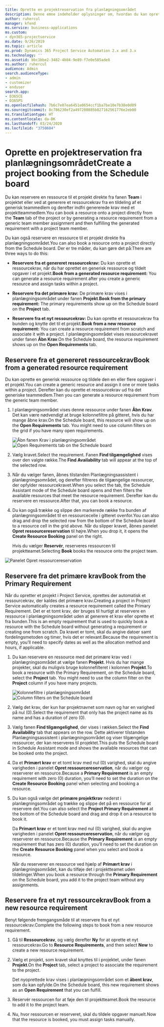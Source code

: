 ```yaml
---
title: Oprette en projektreservation fra planlægningsområdet
description: Denne emne indeholder oplysninger om, hvordan du kan oprette en projektreservation fra planlægningsområdet.
author: ruhercul
manager: kfend
ms.service: business-applications
ms.custom:
- dyn365-projectservice
ms.date: 9/26/2019
ms.topic: article
ms.prod: Dynamics 365 Project Service Automation 2.x and 3.x
ms.technology: ''
ms.assetid: bbc1bbe2-3482-4b84-9e89-f7e0e585ade8
ms.author: ruhercul
audience: Admin
search.audienceType:
- admin
- customizer
- enduser
search.app:
- D365CE
- D365PS
ms.openlocfilehash: 7b6c7e07ea6451e0654ccf1ba7be10e7b38e0d09
ms.sourcegitcommit: 8c786230ef2a497280885b827162561776e2eb00
ms.translationtype: HT
ms.contentlocale: da-DK
ms.lasthandoff: 03/24/2020
ms.locfileid: "3750604"
---
```

# <a name="create-a-project-booking-from-the-schedule-board"></a><span data-ttu-id="9ec85-103">Oprette en projektreservation fra planlægningsområdet</span><span class="sxs-lookup"><span data-stu-id="9ec85-103">Create a project booking from the Schedule board</span></span>

<span data-ttu-id="9ec85-104">Du kan reservere en ressource til et projekt direkte fra fanen **Team** i projektet eller ved at generere et ressourcekrav fra en tildeling af et generisk teammedlem og derefter indfri genererede krav med et projektteammedlem.</span><span class="sxs-lookup"><span data-stu-id="9ec85-104">You can book a resource onto a project directly from the **Team** tab of the project or by generating a resource requirement from a generic team member assignment and then fulfilling the generated requirement with a project team member.</span></span>

<span data-ttu-id="9ec85-105">Du kan også reservere en ressource til et projekt direkte fra planlægningsområdet.</span><span class="sxs-lookup"><span data-stu-id="9ec85-105">You can also book a resource onto a project directly from the Schedule board.</span></span> <span data-ttu-id="9ec85-106">Der er tre måder, du kan gøre det på:</span><span class="sxs-lookup"><span data-stu-id="9ec85-106">There are three ways to do this:</span></span>

- <span data-ttu-id="9ec85-107">**Reservere fra et genereret ressourcekrav:** Du kan oprette et ressourcekrav, når du har oprettet en generisk ressource og tildelt opgaver i et projekt.</span><span class="sxs-lookup"><span data-stu-id="9ec85-107">**Book from a generated resource requirement:** You can generate a resource requirement after you create a generic resource and assign tasks within a project.</span></span>

- <span data-ttu-id="9ec85-108">**Reservere fra det primære krav:** De primære krav vises i planlægningsområdet under fanen **Projekt**.</span><span class="sxs-lookup"><span data-stu-id="9ec85-108">**Book from the primary requirement:** The primary requirements show up on the Schedule board on the **Project** tab.</span></span> 

- <span data-ttu-id="9ec85-109">**Reservere fra et nyt ressourcekrav:** Du kan oprette et ressourcekrav fra bunden og knytte det til et projekt.</span><span class="sxs-lookup"><span data-stu-id="9ec85-109">**Book from a new resource requirement:** You can create a resource requirement from scratch and associate it with a project.</span></span> <span data-ttu-id="9ec85-110">I planlægningsområdet vises ressourcekravet under fanen **Åbn Krav**.</span><span class="sxs-lookup"><span data-stu-id="9ec85-110">On the Schedule board, the resource requirement shows up on the **Open Requirements** tab.</span></span>

## <a name="book-from-a-generated-resource-requirement"></a><span data-ttu-id="9ec85-111">Reservere fra et genereret ressourcekrav</span><span class="sxs-lookup"><span data-stu-id="9ec85-111">Book from a generated resource requirement</span></span>

<span data-ttu-id="9ec85-112">Du kan oprette en generisk ressource og tildele den en eller flere opgaver i et projekt.</span><span class="sxs-lookup"><span data-stu-id="9ec85-112">You can create a generic resource and assign it one or more tasks within a project.</span></span> <span data-ttu-id="9ec85-113">Derefter kan du oprette et ressourcekrav ud fra det generiske teammedlem.</span><span class="sxs-lookup"><span data-stu-id="9ec85-113">Then you can generate a resource requirement from the generic team member.</span></span> 

1.  <span data-ttu-id="9ec85-114">I planlægningsområdet vises denne ressource under fanen **Åbn Krav**. Det kan være nødvendigt at bruge kolonnefiltre på gitteret, hvis du har mange åbne krav.</span><span class="sxs-lookup"><span data-stu-id="9ec85-114">On the Schedule board, this resource will show up on the **Open Requirements** tab. You might need to use column filters on the grid if you have many open requirements.</span></span> 

    <span data-ttu-id="9ec85-115">![Åbn fanen Krav i planlægningsområdet](media/FAQ-Project-Booking-Schedule-Board-1.png "Skærmbillede af reservations- og tildelingstabel")</span><span class="sxs-lookup"><span data-stu-id="9ec85-115">![Open Requirements tab on the Schedule board](media/FAQ-Project-Booking-Schedule-Board-1.png "Screenshot of bookings and assignments table")</span></span>

2. <span data-ttu-id="9ec85-116">Vælg kravet.</span><span class="sxs-lookup"><span data-stu-id="9ec85-116">Select the requirement.</span></span> <span data-ttu-id="9ec85-117">Fanen **Find tilgængelighed** vises over den valgte række.</span><span class="sxs-lookup"><span data-stu-id="9ec85-117">The **Find Availability** tab will appear at the top of the selected row.</span></span>
 
3. <span data-ttu-id="9ec85-118">Når du vælger fanen, åbnes tilstanden Planlægningsassistent i planlægningsområdet, og derefter filtreres de tilgængelige ressourcer, der opfylder ressourcekravet.</span><span class="sxs-lookup"><span data-stu-id="9ec85-118">When you select the tab, the Schedule Assistant mode of the Schedule board opens and then filters the available resources that meet the resource requirement.</span></span> <span data-ttu-id="9ec85-119">Derefter kan du reservere en ressource.</span><span class="sxs-lookup"><span data-stu-id="9ec85-119">After that, you can book a resource.</span></span>

4. <span data-ttu-id="9ec85-120">Du kan også trække og slippe den markerede række fra bunden af planlægningsområdet til en ressourcecelle i gitteret ovenfor.</span><span class="sxs-lookup"><span data-stu-id="9ec85-120">You can also drag and drop the selected row from the bottom of the Schedule board to a resource cell in the grid above.</span></span> <span data-ttu-id="9ec85-121">Når du slipper kravet, åbnes panelet **Opret ressourcereservation** til højre.</span><span class="sxs-lookup"><span data-stu-id="9ec85-121">When you drop it, it opens the **Create Resource Booking** panel on the right.</span></span>

    <span data-ttu-id="9ec85-122">Hvis du vælger **Reservér**, reserveres ressourcen til projektteamet.</span><span class="sxs-lookup"><span data-stu-id="9ec85-122">Selecting **Book** books the resource onto the project team.</span></span>

![Panelet Opret ressourcereservation](media/FAQ-Project-Booking-Schedule-Board-6.png "")
 

## <a name="book-from-the-primary-requirement"></a><span data-ttu-id="9ec85-124">Reservere fra det primære krav</span><span class="sxs-lookup"><span data-stu-id="9ec85-124">Book from the Primary Requirement</span></span>

<span data-ttu-id="9ec85-125">Når du opretter et projekt i Project Service, oprettes der automatisk et ressourcekrav, der kaldes det primære krav.</span><span class="sxs-lookup"><span data-stu-id="9ec85-125">Creating a project in Project Service automatically creates a resource requirement called the Primary Requirement.</span></span> <span data-ttu-id="9ec85-126">Det er et tomt krav, der bruges til hurtigt at reservere en ressource i planlægningsområdet uden at generere et krav eller oprette et fra bunden.</span><span class="sxs-lookup"><span data-stu-id="9ec85-126">This is an empty requirement that is used to quickly book a resource with the Schedule board without generating a requirement or creating one from scratch.</span></span> <span data-ttu-id="9ec85-127">Da kravet er tomt, skal du angive datoer samt fordelingsmetoden og timer, hvis det er relevant.</span><span class="sxs-lookup"><span data-stu-id="9ec85-127">Because the requirement is empty, you’ll need to specify dates as well as the allocation method and hours, if applicable.</span></span> 

1. <span data-ttu-id="9ec85-128">Du kan reservere en ressource med det primære krav ved i planlægningsområdet at vælge fanen **Projekt**. Hvis du har mange projekter, skal du muligvis bruge kolonnefilteret i kolonnen **Projekt**.</span><span class="sxs-lookup"><span data-stu-id="9ec85-128">To book a resource with the Primary Requirement, on the Schedule board, select the **Project** tab. You might need to use the column filter on the **Project** column if you have many projects.</span></span>

   <span data-ttu-id="9ec85-129">![Kolonnefiltre i planlægningsområdet](media/FAQ-Project-Booking-Schedule-Board-2.png "Skærmbillede af reservations- og tildelingstabel")</span><span class="sxs-lookup"><span data-stu-id="9ec85-129">![Column filters on the Schedule board](media/FAQ-Project-Booking-Schedule-Board-2.png "Screenshot of bookings and assignments table")</span></span>

2. <span data-ttu-id="9ec85-130">Vælg det krav, der kun har projektnavnet som navn og har en varighed på nul (0).</span><span class="sxs-lookup"><span data-stu-id="9ec85-130">Select the requirement that only has the project name as its name and has a duration of zero (0).</span></span>

3. <span data-ttu-id="9ec85-131">Vælg fanen **Find tilgængelighed**, der vises i rækken.</span><span class="sxs-lookup"><span data-stu-id="9ec85-131">Select the **Find Availability** tab that appears on the row.</span></span> <span data-ttu-id="9ec85-132">Dette aktiverer tilstanden Planlægningsassistent i planlægningsområdet og viser tilgængelige ressourcer, der kan reserveres til projektet.</span><span class="sxs-lookup"><span data-stu-id="9ec85-132">This puts the Schedule board in Schedule Assistant mode and shows the available resources that can be booked onto the project.</span></span>

4. <span data-ttu-id="9ec85-133">Da et **Primært krav** er et tomt krav med nul (0) varighed, skal du angive varigheden i panelet **Opret ressourcereservation**, når du vælger og reserverer en ressource.</span><span class="sxs-lookup"><span data-stu-id="9ec85-133">Because a **Primary Requirement** is an empty requirement with zero (0) duration, you’ll need to set the duration on the **Create Resource Booking** panel when selecting and booking a resource.</span></span>

5. <span data-ttu-id="9ec85-134">Du kan også vælge det **primære projektkrav** nederst i planlægningsområdet og trække og slippe det på en ressource for at reservere det.</span><span class="sxs-lookup"><span data-stu-id="9ec85-134">You can also select the **Project Primary Requirement** at the bottom of the Schedule board and drag and drop it on a resource to book it.</span></span>
 
    <span data-ttu-id="9ec85-135">Da **Primært krav** er et tomt krav med nul (0) varighed, skal du angive varigheden i panelet **Opret ressourcereservation**, når du vælger og reserverer en ressource.</span><span class="sxs-lookup"><span data-stu-id="9ec85-135">Because the **Primary Requirement** is an empty requirement that has zero (0) duration, you’ll need to set the duration on the **Create Resource Booking** panel when you select and book a resource.</span></span>
 
    <span data-ttu-id="9ec85-136">Når du reserverer en ressource ved hjælp af **Primært krav** i planlægningsområdet, kan du tilføje det i projektteamet uden tildelinger.</span><span class="sxs-lookup"><span data-stu-id="9ec85-136">When you book a resource through the **Primary Requirement** on the Schedule board, you add it to the project team without any assignments.</span></span>
 
## <a name="book-from-a-new-resource-requirement"></a><span data-ttu-id="9ec85-137">Reservere fra et nyt ressourcekrav</span><span class="sxs-lookup"><span data-stu-id="9ec85-137">Book from a new resource requirement</span></span>
<span data-ttu-id="9ec85-138">Benyt følgende fremgangsmåde til at reservere fra et nyt ressourcekrav.</span><span class="sxs-lookup"><span data-stu-id="9ec85-138">Complete the following steps to book from a new resource requirement.</span></span> 

1. <span data-ttu-id="9ec85-139">Gå til **Ressourcekrav**, og vælg derefter **Ny** for at oprette et nyt ressourcekrav.</span><span class="sxs-lookup"><span data-stu-id="9ec85-139">Go to **Resource Requirements**, and then select **New** to create a new resource requirement.</span></span>

2. <span data-ttu-id="9ec85-140">Vælg et projekt, som kravet skal knyttes til i projektet, under fanen **Projekt**.</span><span class="sxs-lookup"><span data-stu-id="9ec85-140">On the **Project** tab, select a project to associate the requirement to the project.</span></span>
 
    <span data-ttu-id="9ec85-141">Det nyoprettede krav vises i planlægningsområdet som et **åbent krav**, som du kan opfylde.</span><span class="sxs-lookup"><span data-stu-id="9ec85-141">On the Schedule board, this new requirement shows as an **Open Requirement** that you can fulfill.</span></span>

3. <span data-ttu-id="9ec85-142">Reservér ressourcen for at føje den til projektteamet.</span><span class="sxs-lookup"><span data-stu-id="9ec85-142">Book the resource to add it to the project team.</span></span>

4. <span data-ttu-id="9ec85-143">Nu, hvor ressourcen er reserveret, skal du tildele opgaver manuelt.</span><span class="sxs-lookup"><span data-stu-id="9ec85-143">Now that the resource is booked, you must assign tasks manually.</span></span>

